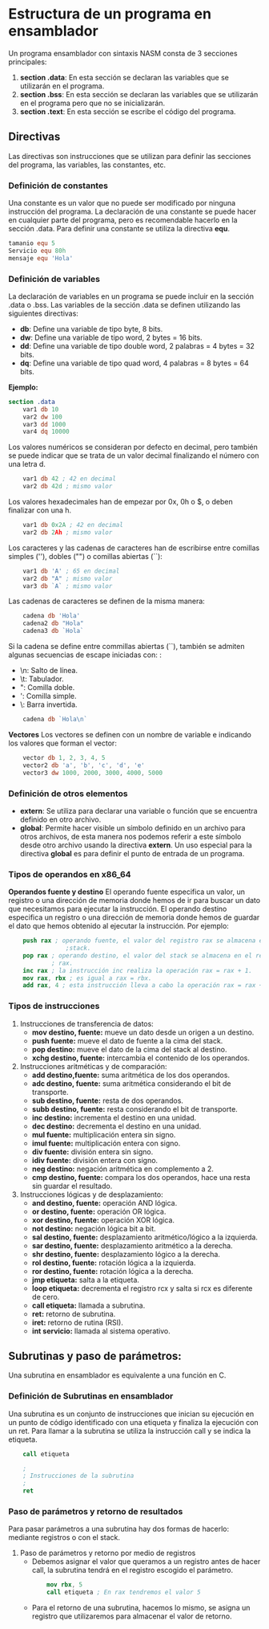 # Estructura de un programa en ensamblador
Un programa ensamblador con sintaxis NASM consta de 3 secciones principales:
1. **section .data**: En esta sección se declaran las variables que se utilizarán en el programa.
2. **section .bss**: En esta sección se declaran las variables que se utilizarán en el programa pero que no se inicializarán.
3. **section .text**: En esta sección se escribe el código del programa.

## Directivas
Las directivas son instrucciones que se utilizan para definir las secciones del programa, las variables, las constantes, etc.

### Definición de constantes
Una constante es un valor que no puede ser modificado por ninguna instrucción del programa. La declaración de una constante se puede hacer en cualquier parte del programa, pero es recomendable hacerlo en la sección .data. Para definir una constante se utiliza la directiva **equ**.

```nasm
tamanio equ 5
Servicio equ 80h
mensaje equ 'Hola'
```

### Definición de variables
La declaración de variables en un programa se puede incluir en la sección .data o .bss.
Las variables de la sección .data se definen utilizando las siguientes directivas:
- **db**: Define una variable de tipo byte, 8 bits.
- **dw**: Define una variable de tipo word, 2 bytes = 16 bits.
- **dd**: Define una variable de tipo double word, 2 palabras = 4 bytes = 32 bits.
- **dq**: Define una variable de tipo quad word, 4 palabras = 8 bytes = 64 bits.

**Ejemplo:**
```nasm
section .data
    var1 db 10
    var2 dw 100
    var3 dd 1000
    var4 dq 10000
```

Los valores numéricos se consideran por defecto en decimal, pero también se puede indicar que se trata de un valor decimal finalizando el número con una letra d.
```nasm
	var1 db 42 ; 42 en decimal
	var2 db 42d ; mismo valor
```

Los valores hexadecimales han de empezar por 0x, 0h o $, o deben finalizar con una h.
```nasm
	var1 db 0x2A ; 42 en decimal
	var2 db 2Ah ; mismo valor
```

Los caracteres y las cadenas de caracteres han de escribirse entre comillas simples (''), dobles ("") o comillas abiertas (``):
```nasm
	var1 db 'A' ; 65 en decimal
	var2 db "A" ; mismo valor
	var3 db `A` ; mismo valor
```

Las cadenas de caracteres se definen de la misma manera:
```nasm
	cadena db 'Hola'
	cadena2 db "Hola"
	cadena3 db `Hola`
```
Si la cadena se define entre commillas abiertas (``), también se admiten algunas secuencias de escape iniciadas con: \:
- \n: Salto de línea.
- \t: Tabulador.
- \": Comilla doble.
- \': Comilla simple.
- \\: Barra invertida.
```nasm
	cadena db `Hola\n`
```
**Vectores**
Los vectores se definen con un nombre de variable e indicando los valores que forman el vector:
```nasm
	vector db 1, 2, 3, 4, 5
	vector2 db 'a', 'b', 'c', 'd', 'e'
	vector3 dw 1000, 2000, 3000, 4000, 5000
```

### Definición de otros elementos
- **extern**: Se utiliza para declarar una variable o función que se encuentra definido en otro archivo.
- **global**: Permite hacer visible un símbolo definido en un archivo para otros archivos, de esta manera nos podemos referir a este símbolo desde otro archivo usando la directiva **extern**. Un uso especial para la directiva **global** es para definir el punto de entrada de un programa.

### Tipos de operandos en x86_64
**Operandos fuente y destino**
El operando fuente especifica un valor, un registro o una dirección de memoria
donde hemos de ir para buscar un dato que necesitamos para ejecutar la
instrucción.
El operando destino especifica un registro o una dirección de memoria donde
hemos de guardar el dato que hemos obtenido al ejecutar la instrucción. Por
ejemplo:
```nasm
	push rax ; operando fuente, el valor del registro rax se almacena en el
				;stack.
	pop rax ; operando destino, el valor del stack se almacena en el registro
			; rax.
	inc rax ; la instrucción inc realiza la operación rax = rax + 1.
	mov rax, rbx ; es igual a rax = rbx.
	add rax, 4 ; esta instrucción lleva a cabo la operación rax = rax + 4.
```
### Tipos de instrucciones
1. Instrucciones de transferencia de datos:
	* **mov destino, fuente:** mueve un dato desde un origen a un destino.
	* **push fuente:** mueve el dato de fuente a la cima del stack.
	* **pop destino:** mueve el dato de la cima del stack al destino.
	* **xchg destino, fuente:** intercambia el contenido de los operandos.
2. Instrucciones aritméticas y de comparación:
	* **add destino,fuente:** suma aritmética de los dos operandos.
	* **adc destino, fuente:** suma aritmética considerando el bit de transporte.
	* **sub destino, fuente:** resta de dos operandos.
	* **subb destino, fuente:** resta considerando el bit de transporte.
	* **inc destino:** incrementa el destino en una unidad.
	* **dec destino:** decrementa el destino en una unidad.
	* **mul fuente:** multiplicación entera sin signo.
	* **imul fuente:** multiplicación entera con signo.
	* **div fuente:** división entera sin signo.
	* **idiv fuente:** división entera con signo.
	* **neg destino:** negación aritmética en complemento a 2.
	* **cmp destino, fuente:** compara los dos operandos, hace una resta sin guardar el resultado.
3. Instrucciones lógicas y de desplazamiento:
	* **and destino, fuente:** operación AND lógica.
	* **or destino, fuente:** operación OR lógica.
	* **xor destino, fuente:** operación XOR lógica.
	* **not destino:** negación lógica bit a bit.
	* **sal destino, fuente:** desplazamiento aritmético/lógico a la izquierda.
	* **sar destino, fuente:** desplazamiento aritmético a la derecha.
	* **shr destino, fuente:** desplazamiento lógico a la derecha.
	* **rol destino, fuente:** rotación lógica a la izquierda.
	* **ror destino, fuente:** rotación lógica a la derecha.
	* **jmp etiqueta:** salta a la etiqueta.
	* **loop etiqueta:** decrementa el registro rcx y salta si rcx es diferente de cero.
	* **call etiqueta:** llamada a subrutina.
	* **ret:** retorno de subrutina.
	* **iret:** retorno de rutina (RSI).
	* **int servicio:** llamada al sistema operativo.
## Subrutinas y paso de parámetros:
Una subrutina en ensamblador es equivalente a una función en C.
### Definición de Subrutinas en ensamblador
Una subrutina es un conjunto de instrucciones que inician su ejecución en un
punto de código identificado con una etiqueta y finaliza la ejecución con un
ret. Para llamar a la subrutina se utiliza la instrucción call y se indica la
etiqueta.
```nasm
	call etiqueta
```
```nasm
	;
	; Instrucciones de la subrutina
	;
	ret
```
### Paso de parámetros y retorno de resultados
Para pasar parámetros a una subrutina hay dos formas de hacerlo: mediante
registros o con el stack.
1. Paso de parámetros y retorno por medio de registros
	* Debemos asignar el valor que queramos a un registro antes de hacer call,
	  la subrutina tendrá en el registro escogido el parámetro.
		```nasm
			mov rbx, 5
			call etiqueta ; En rax tendremos el valor 5
		```
	* Para el retorno de una subrutina, hacemos lo mismo, se asigna un registro
	  que utilizaremos para almacenar el valor de retorno.

